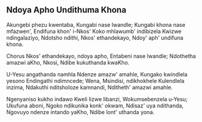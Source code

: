 ## Ndoya Apho Undithuma Khona

Akungebi phezu kwentaba, Kungabi nase lwandle;
Kungabi khona nase mfazwen', Endifuna khon' i-Nkos'
Koko mhlawumb' indibizela Kwizwe ndingalaziyo,
Ndotsho ndithi, Nkos' ethandekayo, Ndoy' aph' undifuna khona.

Chorus
Nkos' ethandekayo, ndoya apho, Entabeni nase lwandle;
Ndothetha amazwi aKho, Nkosi, Ndibe kukuthanda kwaKho.

U-Yesu angathanda namhla Ndenze amazw' amahle,
Kungako kwindlela yesono Endingathi ndimncede;
Wena, Msindisi, ndikhokhele Kulendlela inzima,
Ndakuthi nditsholoze kamnandi, Nditheth' amazwi amahle.

Ngenyaniso kukho indawo Kweli lizwe libanzi,
Wokumsebenzela u-Yesu; Ukufuna aboni,
Ngoko ndikunika konk' okwam, Ndisaz' uya ndithanda,
Ngovuyo ndenze intando yaKho, Ndibe lont' uthanda yona.

